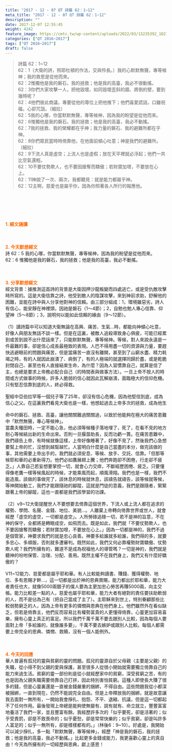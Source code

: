 ```yaml
---
title: "2017 - 12 - 07 QT 詩篇 62：1~12"
meta_title: "2017 - 12 - 07 QT 詩篇 62：1~12"
description: ""
date: 2017-12-07 12:55:45
weight: 4242
feature_image: https://cmtc.tw/wp-content/uploads/2022/03/15235392_10211799862337740_180693556567566654_o-1.webp
categories: ["QT 2016~2017"]
tags: ["QT 2016~2017"]
draft: false
---
```


<blockquote>詩篇 62：1~12<br />
62：1（大衛的詩，照耶杜頓的作法，交與伶長。）我的心默默無聲，專等候神；我的救恩是從他而來。<br />
62：2惟獨他是我的磐石，我的拯救；他是我的高臺，我必不很動搖。<br />
62：3你們大家攻擊一人，把他毀壞，如同毀壞歪斜的牆、將倒的壁，要到幾時呢？<br />
62：4他們彼此商議，專要從他的尊位上把他推下；他們喜愛謊話，口雖祝福，心卻咒詛。（細拉）<br />
62：5我的心哪，你當默默無聲，專等候神，因為我的盼望是從他而來。<br />
62：6惟獨他是我的磐石，我的拯救；他是我的高臺，我必不動搖。<br />
62：7我的拯救、我的榮耀都在乎神；我力量的磐石、我的避難所都在乎神。<br />
62：8你們眾民當時時倚靠他，在他面前傾心吐意；神是我們的避難所。（細拉）<br />
62：9下流人真是虛空；上流人也是虛假；放在天平裡就必浮起；他們一共比空氣還輕。<br />
62：10不要仗勢欺人，也不要因搶奪而驕傲；若財寶加增，不要放在心上。<br />
62：11神說了一次、兩次，我都聽見：就是能力都屬乎神。<br />
62：12主啊，慈愛也是屬乎你，因為你照著各人所行的報應他。</blockquote><br />
&nbsp;<br />
<br />
&nbsp;<br />
<br />
<span style="color: #ff6600;"><strong>1. </strong><strong>經文誦讀</strong></span><br />
<br />
<span style="color: #ff6600;"><strong> </strong></span><br />
<br />
<span style="color: #ff6600;"><strong>2. 今天默想</strong><strong>經文<br />
</strong></span>詩 62：5 我的心哪，你當默默無聲，專等候神，因為我的盼望是從他而來。<br />
62：6 惟獨他是我的磐石，我的拯救；他是我的高臺，我必不動搖。<br />
<br />
&nbsp;<br />
<br />
<span style="color: #ff6600;"><strong>3. 分享默想經文<br />
</strong></span>經文背景：據推測這首詩的背景是大衛因押沙龍叛變而四處逃亡，或是受仇敵攻擊時所寫的。這是大衛信靠之詩，他受到敵人的陰謀攻擊，來到神前求助，舒解他的困難，並能在詩中與人分享他對神的信賴。由三部分組成：1，環境雖惡劣，詩人有信心，能安靜在神裡頭，因祂是磐石（1～4節）；2，自勉也勉人專心信靠、仰望神（5～8節）；3，說明何以能如此信賴的緣由（9～12節）。<br />
<br />
（1）讀詩篇中可以知道大衛無論在高興、痛苦、生氣…時，都能向神傾心吐意，好像人與朋友無話不談一樣。但是在這裏，被敵人追殺導致身心俱疲，可能已經累到或苦到說不出什麼話來了，只能默默無聲，專等候神。等候，對人來說永遠是一件最難的事，卻是信心成長最極致的表現。人巴不得用盡一切的資源與力量，要趕快逃避眼前的問題與痛苦，但是當痛苦一直沒有離開，甚至到了山窮水盡、精力耗竭之時，有的人就因此崩潰了、病倒了，有的人極端的就選擇同歸於盡，或是乾脆封閉自己、甚至也有人直接結束生命，為什麼？因為人習慣靠自己，就算是信了主，也總是要求上帝務必配合自己（的時間表與做事方法）。一旦上帝不按人的時間或方式做事的時候，許多人脆弱的信心就因此瓦解崩潰，面臨極大的信仰危機。只有堅忍信靠到底的人，終必得救。<br />
<br />
聖經中亞伯拉罕等一個兒子等了25年，卻沒有信心危機，因為他堅信到底，成為信心之父。在這裏我們看見大衛也是一樣，他想起過去上帝多次的拯救，成為他生<br />
<br />
命中的磐石、拯救、高臺，讓他關關難過關關過，以致於他能夠在極大的痛苦患難中「默然無聲，專心等候神」。<br />
當農夫種田時，一定不能心急，他必須等候種子落地埋了，死了，在看不見的地方耐心等候結出新的生命出來。否則一旦揠苗助長，反而功虧一簣。在痛苦患難中，我們禱告上帝，有時候就像這樣，上帝好像睡著了，好像不見了，然後我們心急想要幫上帝的忙，沒想到越幫越忙。人當明白什麼是自己當盡的本分，做完該做的事，其他需要上帝出手的，我們就必須安息、等候、放手、交託、信靠。「但那等候耶和華的必重新得力。他們必如鷹展翅上騰；他們奔跑卻不困倦，行走卻不疲乏。」人靠自己若妄想要掌控一切，就會心力交瘁，不斷經歷困倦、疲乏。只要懂得像老鷹一樣等候風起的時候，才能乘風而起，順風滑翔。我們也是一樣，我們不能造風，該做的事做完了，該休息的時候就休息，該禱告就禱告，該等候就等候，等神開始動工，我們才能跟隨祂的腳蹤，這就是門徒的意義，我們是跟隨者，緊緊跟著上帝的腳蹤，這也一直都是我們該學習的功課。<br />
<br />
（2）v9~12大衛提醒世人不要想要去倚靠這個世界，下流人或上流人都在追求的權勢、學問、名聲、金錢、地位、美貌…。人離棄上帝轉向倚靠世界或世人，就會經歷「虛空的虛空，一切都是虛空」。人所勞碌追碌一切，若不是神的旨意，不在神的保守，全都將是轉眼成空，如飛而去。既是如此，我們就「不要仗勢欺人，也不要因搶奪而驕傲；若財寶加增，不要放在心上。」因為一切都是神的，我們不過是個管家，神要求我們的就是忠心良善。神要多給誰就多給誰，我們得的多，就要多忠心、多順服，否則就多遭審判。既然如此，我們又何必靠權勢財寶驕傲、仗勢欺人呢？我們所擁有的，難道不是成為祝福他人的導管嗎？一切是神的，我們就是聽神的吩咐保管、治理、分配、善用。既然主權不在我們身上，我們又有什麼好驕傲的？<br />
<br />
V11~12能力、慈愛都是屬乎耶和華。有人比較能夠讀書、賺錢、獲得權勢、地位、多有恩賜才幹…，這一切都是出於神的恩典賞賜，能力都出於耶和華，能力大者責任也大，就像5000兩銀子的僕人要為主更加忠心勞苦再賺5000兩，向主交帳。能力比較差一點的人，慈愛也屬乎耶和華，能力大者有絕對的責任要扶助軟弱的人，而不是佔為己有（把自己當成了主了）。主耶穌來到世上，特別眷顧那些比較弱勢窮乏的人，因為上帝有更多的憐憫與恩典在他們身上。他們雖然外在看似缺乏，但若是倚靠主，他們反而容易比有權勢富貴的人更懂得倚靠，心靈更加容易喜樂，擁有心靈上真正的富足。所以我們千萬千萬不要去跟別人比較，因為每個人要面對上帝「多給誰的，就像誰多要」，千萬不要去嫉妒或跟別人比較。每個人都需要上帝完全的恩典、憐憫、救贖，沒有一個人能例外。<br />
<br />
&nbsp;<br />
<br />
<span style="color: #ff6600;"><strong>4. 今天的回應<br />
</strong></span>華人普遍有孤兒的靈與貧窮的靈的問題。孤兒的靈源自於父母親（主要是父親）的失職，從小得不到父親的愛與保護，甚至很多人從很小開始就需要獨立倚靠自己的能力來過生活。貧窮的靈一部份則是從小就經歷家中的貧窮，深受貧窮之苦，有的也是因為父親失職需要倚靠自己打拼，因此特別害怕貧窮。這種人即使長大賺了很多的錢，但是心靈裏還是一直被金錢嚴重的捆綁，不得自由。這些問題我從小都深被捆綁，一直到現在，仍然不能說完全自由。但是上帝釋放我的捆綁，就是故意讓我去面對一無所有，一開始我會掙扎、抱怨、不平、退縮、抗議，但是這一切都起不了任何作用。最後發現上帝總是能夠使無變有、說有就有、命立就立，豐豐富富地養活了我們一家，並且豐富有餘。我經歷許多次的「似乎要死，卻是活著的；似乎受責罰，卻是不致喪命的；似乎憂愁，卻是常常快樂的；似乎貧窮，卻是叫許多人富足的；似乎一無所有，卻是樣樣都有的。」（林後6：9~10）。好處是，我開始可以減少掙扎，多一點「默默無聲，專等候神」，經歷「神是我的磐石，我的拯救；他是我的高臺，我必不動搖。」比起更多金錢或能力，我更喜歡心靈上的真自由！今天為所擁有的一切經歷與恩典，獻上感恩！<br />
<br />
&nbsp;<br />
<br />
&nbsp;
        